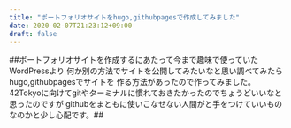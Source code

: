 ```yaml
---
title: "ポートフォリオサイトをhugo,githubpagesで作成してみました"
date: 2020-02-07T21:23:12+09:00
draft: false
---
```

##ポートフォリオサイトを作成するにあたって今まで趣味で使っていたWordPressより
何か別の方法でサイトを公開してみたいなと思い調べてみたらhugo,githubpagesでサイトを
作る方法があったので作ってみました。
42Tokyoに向けてgitやターミナルに慣れておきたかったのでちょうどいいなと思ったのですが
githubをまともに使いこなせない人間がと手をつけていいものなのかと少し心配です。##


